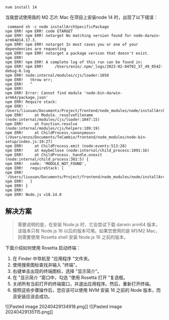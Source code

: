 
```shell
nvm install 14
```

当我尝试使用我的 M2 芯片 Mac 在项目上安装node 14 时，出现了以下错误：

```shell
 command sh -c node installArchSpecificPackage
npm ERR! npm ERR! code ETARGET
npm ERR! npm ERR! notarget No matching version found for node-darwin-arm64@14.17.3.
npm ERR! npm ERR! notarget In most cases you or one of your dependencies are requesting
npm ERR! npm ERR! notarget a package version that doesn't exist.
npm ERR! 
npm ERR! npm ERR! A complete log of this run can be found in:
npm ERR! npm ERR!     /Users/enzo/.npm/_logs/2023-02-04T02_37_49_054Z-debug-0.log
npm ERR! node:internal/modules/cjs/loader:1050
npm ERR!   throw err;
npm ERR!   ^
npm ERR! 
npm ERR! Error: Cannot find module 'node-bin-darwin-arm64/package.json'
npm ERR! Require stack:
npm ERR! - /Users/liuxuan/Documents/Project/frontend/node_modules/node/installArchSpecificPackage.js
npm ERR!     at Module._resolveFilename (node:internal/modules/cjs/loader:1047:15)
npm ERR!     at Function.resolve (node:internal/modules/cjs/helpers:109:19)
npm ERR!     at ChildProcess.<anonymous> (/Users/enzo/Documents/TeCambio/frontend/node_modules/node-bin-setup/index.js:19:27)
npm ERR!     at ChildProcess.emit (node:events:513:28)
npm ERR!     at maybeClose (node:internal/child_process:1091:16)
npm ERR!     at ChildProcess._handle.onexit (node:internal/child_process:302:5) {
npm ERR!   code: 'MODULE_NOT_FOUND',
npm ERR!   requireStack: [
npm ERR!     '/Users/liuxuan/Documents/Project/frontend/node_modules/node/installArchSpecificPackage.js'
npm ERR!   ]
npm ERR! }
npm ERR! 
npm ERR! Node.js v18.14.0
```


## 解决方案

>需要说明的是，在安装 Node.js 时，它会尝试下载 darwin arm64 版本，该版本只有 Node.js 16 以后的版本可用。如果您使用的是 M1/M2 Mac，则需要使用 Rosetta shell 安装 Node.js 16 之前的版本。


下面介绍如何使用 Rosetta 启动终端：

1. 在 Finder 中导航至 "应用程序 "文件夹。
2. 使用搜索图标查找并输入 "终端"。
3. 右键单击出现的终端图标，选择 "显示简介"。
4. 在 "显示简介 "窗口中，勾选 "使用 Rosetta 打开 "复选框。
5. 关闭所有当前打开的终端窗口，并退出应用程序。然后，重新打开终端。
6. 按照这些步骤操作后，您应该可以使用 NVM 安装 16 之前的 Node 版本，而且安装应该会成功。

![[Pasted image 20240429134918.png]]
![[Pasted image 20240429135115.png]]